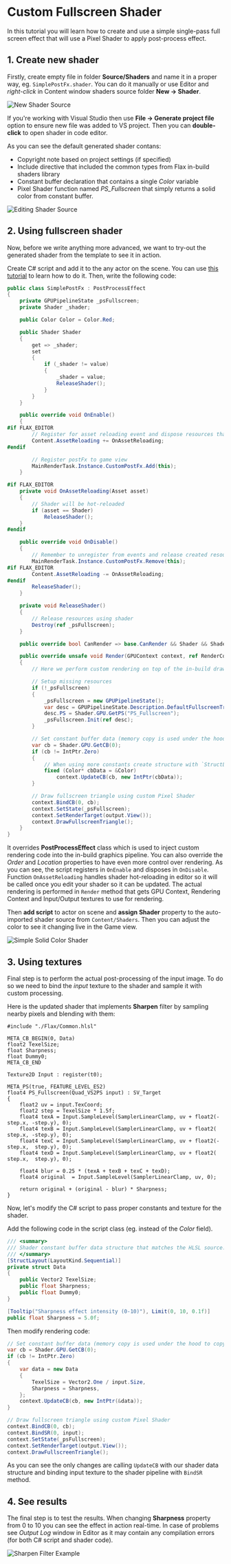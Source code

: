 # Custom Fullscreen Shader

In this tutorial you will learn how to create and use a simple single-pass full screen effect that will use a Pixel Shader to apply post-process effect.

## 1. Create new shader

Firstly, create empty file in folder **Source/Shaders** and name it in a proper way, eg. `SimplePostFx.shader`. You can do it manually or use Editor and *right-click* in Content window shaders source folder **New -> Shader**.

![New Shader Source](media/new-shader-source.png)

If you're working with Visual Studio then use **File -> Generate project file** option to ensure new file was added to VS project. Then you can **double-click** to open shader in code editor.

As you can see the default generated shader contans:
* Copyright note based on project settings (if specified)
* Include directive that included the common types from Flax in-build shaders library
* Constant buffer declaration that contains a single *Color* variable
* Pixel Shader function named *PS_Fullscreen* that simply returns a solid color from constant buffer.

![Editing Shader Source](media/shader-editing.png)

## 2. Using fullscreen shader

Now, before we write anything more advanced, we want to try-out the generated shader from the template to see it in action.

Create C# script and add it to the any actor on the scene. You can use [this tutorial](../../scripting/new-script.md) to learn how to do it. Then, write the following code:

```cs
public class SimplePostFx : PostProcessEffect
{
    private GPUPipelineState _psFullscreen;
    private Shader _shader;

    public Color Color = Color.Red;

    public Shader Shader
    {
        get => _shader;
        set
        {
            if (_shader != value)
            {
                _shader = value;
                ReleaseShader();
            }
        }
    }

    public override void OnEnable()
    {
#if FLAX_EDITOR
        // Register for asset reloading event and dispose resources that use shader
        Content.AssetReloading += OnAssetReloading;
#endif

        // Register postFx to game view
        MainRenderTask.Instance.CustomPostFx.Add(this);
    }

#if FLAX_EDITOR
    private void OnAssetReloading(Asset asset)
    {
        // Shader will be hot-reloaded
        if (asset == Shader)
            ReleaseShader();
    }
#endif

    public override void OnDisable()
    {
        // Remember to unregister from events and release created resources (it's gamedev, not webdev)
        MainRenderTask.Instance.CustomPostFx.Remove(this);
#if FLAX_EDITOR
        Content.AssetReloading -= OnAssetReloading;
#endif
        ReleaseShader();
    }

    private void ReleaseShader()
    {
        // Release resources using shader
        Destroy(ref _psFullscreen);
    }

    public override bool CanRender => base.CanRender && Shader && Shader.IsLoaded;

    public override unsafe void Render(GPUContext context, ref RenderContext renderContext, GPUTexture input, GPUTexture output)
    {
        // Here we perform custom rendering on top of the in-build drawing

        // Setup missing resources
        if (!_psFullscreen)
        {
            _psFullscreen = new GPUPipelineState();
            var desc = GPUPipelineState.Description.DefaultFullscreenTriangle;
            desc.PS = Shader.GPU.GetPS("PS_Fullscreen");
            _psFullscreen.Init(ref desc);
        }

        // Set constant buffer data (memory copy is used under the hood to copy raw data from CPU to GPU memory)
        var cb = Shader.GPU.GetCB(0);
        if (cb != IntPtr.Zero)
        {
            // When using more constants create structure with `StructLayout(LayoutKind.Sequential)` attribute and pass it's address to copy data
            fixed (Color* cbData = &Color)
                context.UpdateCB(cb, new IntPtr(cbData));
        }

        // Draw fullscreen triangle using custom Pixel Shader
        context.BindCB(0, cb);
        context.SetState(_psFullscreen);
        context.SetRenderTarget(output.View());
        context.DrawFullscreenTriangle();
    }
}
```

It overrides **PostProcessEffect** class which is used to inject custom rendering code into the in-build graphics pipeline. You can also override the *Order* and *Location* properties to have even more control over rendering.
As you can see, the script registers in `OnEnable` and disposes in `OnDisable`. Function `OnAssetReloading` handles shader hot-reloading in editor so it will be called once you edit your shader so it can be updated. The actual rendering is performed in `Render` method that gets GPU Context, Rendering Context and Input/Output textures to use for rendering.

Then **add script** to actor on scene and **assign Shader** property to the auto-imported shader source from `Content/Shaders`. Then you can adjust the color to see it changing live in the Game view.

![Simple Solid Color Shader](media/simple-solid-color-shader.png)

## 3. Using textures

Final step is to perform the actual post-processing of the input image. To do so we need to bind the *input* texture to the shader and sample it with custom processing.

Here is the updated shader that implements **Sharpen** filter by sampling nearby pixels and blending with them:

```hlsl
#include "./Flax/Common.hlsl"

META_CB_BEGIN(0, Data)
float2 TexelSize;
float Sharpness;
float Dummy0;
META_CB_END

Texture2D Input : register(t0);

META_PS(true, FEATURE_LEVEL_ES2)
float4 PS_Fullscreen(Quad_VS2PS input) : SV_Target
{
	float2 uv = input.TexCoord;
	float2 step = TexelSize * 1.5f;
	float4 texA = Input.SampleLevel(SamplerLinearClamp, uv + float2(-step.x, -step.y), 0);
	float4 texB = Input.SampleLevel(SamplerLinearClamp, uv + float2( step.x, -step.y), 0);
	float4 texC = Input.SampleLevel(SamplerLinearClamp, uv + float2(-step.x,  step.y), 0);
	float4 texD = Input.SampleLevel(SamplerLinearClamp, uv + float2( step.x,  step.y), 0);

	float4 blur = 0.25 * (texA + texB + texC + texD);
	float4 original  = Input.SampleLevel(SamplerLinearClamp, uv, 0);

	return original + (original - blur) * Sharpness;
}
```

Now, let's modify the C# script to pass proper constants and texture for the shader.

Add the following code in the script class (eg. instead of the *Color* field).

```cs
/// <summary>
/// Shader constant buffer data structure that matches the HLSL source.
/// </summary>
[StructLayout(LayoutKind.Sequential)]
private struct Data
{
    public Vector2 TexelSize;
    public float Sharpness;
    public float Dummy0;
}

[Tooltip("Sharpness effect intensity (0-10)"), Limit(0, 10, 0.1f)]
public float Sharpness = 5.0f;
```

Then modify rendering code:

```cs
// Set constant buffer data (memory copy is used under the hood to copy raw data from CPU to GPU memory)
var cb = Shader.GPU.GetCB(0);
if (cb != IntPtr.Zero)
{
    var data = new Data
    {
        TexelSize = Vector2.One / input.Size,
        Sharpness = Sharpness,
    };
    context.UpdateCB(cb, new IntPtr(&data));
}

// Draw fullscreen triangle using custom Pixel Shader
context.BindCB(0, cb);
context.BindSR(0, input);
context.SetState(_psFullscreen);
context.SetRenderTarget(output.View());
context.DrawFullscreenTriangle();
```

As you can see the only changes are calling `UpdateCB` with our shader data structure and binding input texture to the shader pipeline with `BindSR` method.

## 4. See results

The final step is to test the results. When changing **Sharpness** property from 0 to 10 you can see the effect in action real-time. In case of problems see *Output Log* window in Editor as it may contain any compilation errors (for both C# script and shader code).

![Sharpen Filter Example](media/sharpen-filter-example.png)
